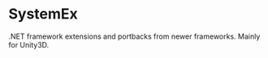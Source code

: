 SystemEx
========

.NET framework extensions and portbacks from newer frameworks. Mainly for Unity3D.
